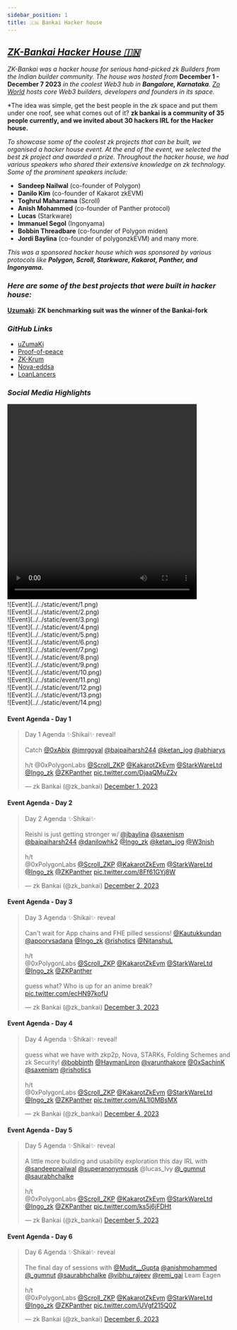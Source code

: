 ```yaml
---
sidebar_position: 1
title: 🇮🇳 Bankai Hacker house
---
```


## [***ZK-Bankai Hacker House 🇮🇳***](https://www.notion.so/zk-Bankai-Hacker-House-3ac86bddffc348889e425995fc131ae2?pvs=21)

*ZK-Bankai was a hacker house for serious hand-picked zk Builders from the Indian builder community. The house was hosted from* **December 1 - December 7 2023** *in the coolest Web3 hub in **Bangalore, Karnataka**. [Zo World](https://zo.xyz/) hosts core Web3 builders, developers and founders in its space.* 

*The idea was simple, get the best people in the zk space and put them under one roof, see what comes out of it? **zk bankai is a community of 35 people currently, and we invited about 30 hackers IRL for the Hacker house.** 

*To showcase some of the coolest zk projects that can be built, we organised a hacker house event. At the end of the event, we selected the best zk project and awarded a prize. Throughout the hacker house, we had various speakers who shared their extensive knowledge on zk technology. Some of the prominent speakers include:*

- **Sandeep Nailwal** (co-founder of Polygon)
- **Danilo Kim** (co-founder of Kakarot zkEVM)
- **Toghrul Maharrama** (Scroll)
- **Anish Mohammed** (co-founder of Panther protocol)
- **Lucas** (Starkware)
- **Immanuel Segol** (Ingonyama)
- **Bobbin Threadbare** (co-founder of Polygon miden)
- **Jordi Baylina** (co-founder of polygonzkEVM) and many more.

*This was a sponsored hacker house which was sponsored by various protocols like **Polygon, Scroll, Starkware, Kakarot, Panther, and Ingonyama.***

### ***Here are some of the best projects that were built in hacker house:***

**[Uzumaki](https://github.com/zk-bankai/uZumaKi): ZK benchmarking suit was the winner of the Bankai-fork**

### ***GitHub Links***

- [uZumaKi](https://github.com/zk-bankai/uZumaKi)
- [Proof-of-peace](https://github.com/zk-bankai/proof-of-peace)
- [ZK-Krum](https://github.com/zk-bankai/zk-Krum)
- [Nova-eddsa](https://github.com/zk-bankai/nova-eddsa)
- [LoanLancers](https://github.com/zk-bankai/LoanLancers)


### ***Social Media Highlights***

<video width="85%" height="440" controls>
  <source src="https://github-production-user-asset-6210df.s3.amazonaws.com/22363352/353276333-4062f6d8-e7b0-4571-9849-bd62e390853c.mp4?X-Amz-Algorithm=AWS4-HMAC-SHA256&X-Amz-Credential=AKIAVCODYLSA53PQK4ZA%2F20240730%2Fus-east-1%2Fs3%2Faws4_request&X-Amz-Date=20240730T011319Z&X-Amz-Expires=300&X-Amz-Signature=847ce73deb8a24e488f91104b20655b7da3a08b241e2045a1a04953a9fafc703&X-Amz-SignedHeaders=host&actor_id=22363352&key_id=0&repo_id=821815198" type="video/mp4" />
  Your browser does not support the video tag.
</video>

<div class="grid-container">
  <div class="grid-item">
    ![Event](../../static/event/1.png)
  </div>
  <div class="grid-item">
    ![Event](../../static/event/2.png)
  </div>
  <div class="grid-item">
    ![Event](../../static/event/3.png)
  </div>
  <div class="grid-item">
    ![Event](../../static/event/4.png)
  </div>
  <div class="grid-item">
    ![Event](../../static/event/5.png)
  </div>
  <div class="grid-item">
    ![Event](../../static/event/6.png)
  </div>
    <div class="grid-item">
    ![Event](../../static/event/7.png)
  </div>
    <div class="grid-item">
    ![Event](../../static/event/8.png)
  </div>
    <div class="grid-item">
    ![Event](../../static/event/9.png)
  </div>
    <div class="grid-item">
    ![Event](../../static/event/10.png)
  </div>
    <div class="grid-item">
    ![Event](../../static/event/11.png)
  </div>
    <div class="grid-item">
    ![Event](../../static/event/12.png)
  </div>
    <div class="grid-item">
    ![Event](../../static/event/13.png)
  </div>
      <div class="grid-item">
    ![Event](../../static/event/14.png)
  </div>
</div>

#### Event Agenda - Day 1

<blockquote class="twitter-tweet">
  <p lang="en" dir="ltr">
    Day 1 Agenda ✨Shikai✨ reveal!<br /><br />Catch 
    <a href="https://twitter.com/0xAbix?ref_src=twsrc%5Etfw">@0xAbix</a> 
    <a href="https://twitter.com/imrgoyal?ref_src=twsrc%5Etfw">@imrgoyal</a> 
    <a href="https://twitter.com/bajpaiharsh244?ref_src=twsrc%5Etfw">@bajpaiharsh244</a> 
    <a href="https://twitter.com/ketan_jog?ref_src=twsrc%5Etfw">@ketan_jog</a> 
    <a href="https://twitter.com/abhiarys?ref_src=twsrc%5Etfw">@abhiarys</a> 
    <br /><br />h/t @0xPolygonLabs 
    <a href="https://twitter.com/Scroll_ZKP?ref_src=twsrc%5Etfw">@Scroll_ZKP</a> 
    <a href="https://twitter.com/KakarotZkEvm?ref_src=twsrc%5Etfw">@KakarotZkEvm</a> 
    <a href="https://twitter.com/StarkWareLtd?ref_src=twsrc%5Etfw">@StarkWareLtd</a> 
    <a href="https://twitter.com/Ingo_zk?ref_src=twsrc%5Etfw">@Ingo_zk</a> 
    <a href="https://twitter.com/ZKPanther?ref_src=twsrc%5Etfw">@ZKPanther</a> 
    <a href="https://t.co/DjaaQMuZ2v">pic.twitter.com/DjaaQMuZ2v</a>
  </p>
  &mdash; zk Bankai (@zk_bankai) 
  <a href="https://twitter.com/zk_bankai/status/1730459208217211302?ref_src=twsrc%5Etfw">December 1, 2023</a>
</blockquote>


#### Event Agenda - Day 2

<blockquote class="twitter-tweet">
  <p lang="en" dir="ltr">
    Day 2 Agenda ✨Shikai✨<br /><br />Reishi is just getting stronger w/ 
    <a href="https://twitter.com/jbaylina?ref_src=twsrc%5Etfw">@jbaylina</a> 
    <a href="https://twitter.com/saxenism?ref_src=twsrc%5Etfw">@saxenism</a> 
    <a href="https://twitter.com/bajpaiharsh244?ref_src=twsrc%5Etfw">@bajpaiharsh244</a> 
    <a href="https://twitter.com/danilowhk2?ref_src=twsrc%5Etfw">@danilowhk2</a> 
    <a href="https://twitter.com/Ingo_zk?ref_src=twsrc%5Etfw">@Ingo_zk</a> 
    <a href="https://twitter.com/ketan_jog?ref_src=twsrc%5Etfw">@ketan_jog</a> 
    <a href="https://twitter.com/W3nish?ref_src=twsrc%5Etfw">@W3nish</a>
    <br /><br />h/t<br />
    @0xPolygonLabs 
    <a href="https://twitter.com/Scroll_ZKP?ref_src=twsrc%5Etfw">@Scroll_ZKP</a> 
    <a href="https://twitter.com/KakarotZkEvm?ref_src=twsrc%5Etfw">@KakarotZkEvm</a> 
    <a href="https://twitter.com/StarkWareLtd?ref_src=twsrc%5Etfw">@StarkWareLtd</a> 
    <a href="https://twitter.com/Ingo_zk?ref_src=twsrc%5Etfw">@Ingo_zk</a> 
    <a href="https://twitter.com/ZKPanther?ref_src=twsrc%5Etfw">@ZKPanther</a> 
    <a href="https://t.co/8Ff61GYj8W">pic.twitter.com/8Ff61GYj8W</a>
  </p>
  &mdash; zk Bankai (@zk_bankai) 
  <a href="https://twitter.com/zk_bankai/status/1730812536306704750?ref_src=twsrc%5Etfw">December 2, 2023</a>
</blockquote>

#### Event Agenda - Day 3

<blockquote class="twitter-tweet">
  <p lang="en" dir="ltr">
    Day 3 Agenda ✨Shikai✨ reveal<br /><br />Can&#39;t wait for App chains and FHE pilled sessions!
    <a href="https://twitter.com/Kautukkundan?ref_src=twsrc%5Etfw">@Kautukkundan</a> 
    <a href="https://twitter.com/apoorvsadana?ref_src=twsrc%5Etfw">@apoorvsadana</a> 
    <a href="https://twitter.com/Ingo_zk?ref_src=twsrc%5Etfw">@Ingo_zk</a> 
    <a href="https://twitter.com/rishotics?ref_src=twsrc%5Etfw">@rishotics</a> 
    <a href="https://twitter.com/NitanshuL?ref_src=twsrc%5Etfw">@NitanshuL</a>
    <br /><br />h/t<br />
    @0xPolygonLabs 
    <a href="https://twitter.com/Scroll_ZKP?ref_src=twsrc%5Etfw">@Scroll_ZKP</a> 
    <a href="https://twitter.com/KakarotZkEvm?ref_src=twsrc%5Etfw">@KakarotZkEvm</a> 
    <a href="https://twitter.com/StarkWareLtd?ref_src=twsrc%5Etfw">@StarkWareLtd</a> 
    <a href="https://twitter.com/Ingo_zk?ref_src=twsrc%5Etfw">@Ingo_zk</a> 
    <a href="https://twitter.com/ZKPanther?ref_src=twsrc%5Etfw">@ZKPanther</a>
    <br /><br />guess what? Who is up for an anime break? 
    <a href="https://t.co/ecHN97kofU">pic.twitter.com/ecHN97kofU</a>
  </p>
  &mdash; zk Bankai (@zk_bankai) 
  <a href="https://twitter.com/zk_bankai/status/1731156088572248085?ref_src=twsrc%5Etfw">December 3, 2023</a>
</blockquote>
<script async src="https://platform.twitter.com/widgets.js" charset="utf-8"></script>


#### Event Agenda - Day 4

<blockquote class="twitter-tweet">
  <p lang="en" dir="ltr">
    Day 4 Agenda ✨Shikai✨ reveal!<br /><br />guess what we have with zkp2p, Nova, STARKs, Folding Schemes and zk Security!
    <a href="https://twitter.com/bobbinth?ref_src=twsrc%5Etfw">@bobbinth</a> 
    <a href="https://twitter.com/HaymanLiron?ref_src=twsrc%5Etfw">@HaymanLiron</a> 
    <a href="https://twitter.com/varunthakore?ref_src=twsrc%5Etfw">@varunthakore</a> 
    <a href="https://twitter.com/0xSachinK?ref_src=twsrc%5Etfw">@0xSachinK</a> 
    <a href="https://twitter.com/saxenism?ref_src=twsrc%5Etfw">@saxenism</a> 
    <a href="https://twitter.com/rishotics?ref_src=twsrc%5Etfw">@rishotics</a>
    <br /><br />h/t<br />
    @0xPolygonLabs 
    <a href="https://twitter.com/Scroll_ZKP?ref_src=twsrc%5Etfw">@Scroll_ZKP</a> 
    <a href="https://twitter.com/KakarotZkEvm?ref_src=twsrc%5Etfw">@KakarotZkEvm</a> 
    <a href="https://twitter.com/StarkWareLtd?ref_src=twsrc%5Etfw">@StarkWareLtd</a> 
    <a href="https://twitter.com/Ingo_zk?ref_src=twsrc%5Etfw">@Ingo_zk</a> 
    <a href="https://twitter.com/ZKPanther?ref_src=twsrc%5Etfw">@ZKPanther</a>
    <a href="https://t.co/AL1I0MBsMX">pic.twitter.com/AL1I0MBsMX</a>
  </p>
  &mdash; zk Bankai (@zk_bankai) 
  <a href="https://twitter.com/zk_bankai/status/1731527932022292637?ref_src=twsrc%5Etfw">December 4, 2023</a>
</blockquote>
<script async src="https://platform.twitter.com/widgets.js" charset="utf-8"></script>


#### Event Agenda - Day 5

<blockquote class="twitter-tweet">
  <p lang="en" dir="ltr">
    Day 5 Agenda ✨Shikai✨ reveal<br /><br />A little more building and usability exploration this day IRL with 
    <a href="https://twitter.com/sandeepnailwal?ref_src=twsrc%5Etfw">@sandeepnailwal</a> 
    <a href="https://twitter.com/superanonymousk?ref_src=twsrc%5Etfw">@superanonymousk</a> 
    @lucas_lvy 
    <a href="https://twitter.com/_gumnut?ref_src=twsrc%5Etfw">@_gumnut</a> 
    <a href="https://twitter.com/saurabhchalke?ref_src=twsrc%5Etfw">@saurabhchalke</a>
    <br /><br />h/t<br />
    @0xPolygonLabs 
    <a href="https://twitter.com/Scroll_ZKP?ref_src=twsrc%5Etfw">@Scroll_ZKP</a> 
    <a href="https://twitter.com/KakarotZkEvm?ref_src=twsrc%5Etfw">@KakarotZkEvm</a> 
    <a href="https://twitter.com/StarkWareLtd?ref_src=twsrc%5Etfw">@StarkWareLtd</a> 
    <a href="https://twitter.com/Ingo_zk?ref_src=twsrc%5Etfw">@Ingo_zk</a> 
    <a href="https://twitter.com/ZKPanther?ref_src=twsrc%5Etfw">@ZKPanther</a>
    <a href="https://t.co/ks5j6jFDHt">pic.twitter.com/ks5j6jFDHt</a>
  </p>
  &mdash; zk Bankai (@zk_bankai) 
  <a href="https://twitter.com/zk_bankai/status/1731913432855683189?ref_src=twsrc%5Etfw">December 5, 2023</a>
</blockquote>
<script async src="https://platform.twitter.com/widgets.js" charset="utf-8"></script>


#### Event Agenda - Day 6

<blockquote class="twitter-tweet">
  <p lang="en" dir="ltr">
    Day 6 Agenda ✨Shikai✨ reveal<br /><br />The final day of sessions with 
    <a href="https://twitter.com/Mudit__Gupta?ref_src=twsrc%5Etfw">@Mudit__Gupta</a> 
    <a href="https://twitter.com/anishmohammed?ref_src=twsrc%5Etfw">@anishmohammed</a> 
    <a href="https://twitter.com/_gumnut?ref_src=twsrc%5Etfw">@_gumnut</a> 
    <a href="https://twitter.com/saurabhchalke?ref_src=twsrc%5Etfw">@saurabhchalke</a> 
    <a href="https://twitter.com/vibhu_rajeev?ref_src=twsrc%5Etfw">@vibhu_rajeev</a> 
    <a href="https://twitter.com/remi_gai?ref_src=twsrc%5Etfw">@remi_gai</a> 
    Leam Eagen
    <br /><br />h/t<br />
    @0xPolygonLabs 
    <a href="https://twitter.com/Scroll_ZKP?ref_src=twsrc%5Etfw">@Scroll_ZKP</a> 
    <a href="https://twitter.com/KakarotZkEvm?ref_src=twsrc%5Etfw">@KakarotZkEvm</a> 
    <a href="https://twitter.com/StarkWareLtd?ref_src=twsrc%5Etfw">@StarkWareLtd</a> 
    <a href="https://twitter.com/Ingo_zk?ref_src=twsrc%5Etfw">@Ingo_zk</a> 
    <a href="https://twitter.com/ZKPanther?ref_src=twsrc%5Etfw">@ZKPanther</a>
    <a href="https://t.co/UVgf215Q0Z">pic.twitter.com/UVgf215Q0Z</a>
  </p>
  &mdash; zk Bankai (@zk_bankai) 
  <a href="https://twitter.com/zk_bankai/status/1732313524507234553?ref_src=twsrc%5Etfw">December 6, 2023</a>
</blockquote>
<script async src="https://platform.twitter.com/widgets.js" charset="utf-8"></script>
